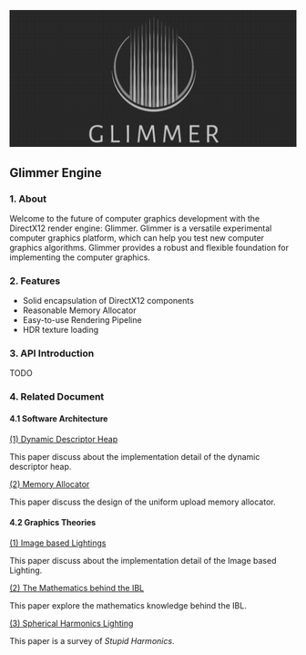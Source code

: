 ![LOGO](https://raw.githubusercontent.com/OneSilverBullet/GlimmerEngine/master/document/textures/logo.png)



## Glimmer Engine

### 1. About

Welcome to the future of computer graphics development with the DirectX12 render engine: Glimmer. Glimmer is a versatile experimental computer graphics platform, which can help you test new computer graphics algorithms. Glimmer provides a robust and flexible foundation for implementing the computer graphics.

### 2. Features

* Solid encapsulation of DirectX12 components
* Reasonable Memory Allocator
* Easy-to-use Rendering Pipeline
* HDR texture loading 


### 3. API Introduction


TODO


### 4. Related Document

#### 4.1 Software Architecture

[(1) Dynamic Descriptor Heap](https://onesilverbullet.github.io/silvergamer.github.io/DirectX12-Encapsulation/)

This paper discuss about the implementation detail of the dynamic descriptor heap.




 [(2) Memory Allocator](https://onesilverbullet.github.io/silvergamer.github.io/Memory-Allocator/)

This paper discuss the design of the uniform upload memory allocator.



#### 4.2 Graphics Theories

[(1) Image based Lightings](https://onesilverbullet.github.io/silvergamer.github.io/Imaged-based-Lighting/)

This paper discuss about the implementation detail of the Image based Lighting.




[(2) The Mathematics behind the IBL](https://onesilverbullet.github.io/silvergamer.github.io/rendering-mathematics-basis/)

This paper explore the mathematics knowledge behind the IBL.




[(3) Spherical Harmonics Lighting](https://onesilverbullet.github.io/silvergamer.github.io/spherical-harmonics/)

This paper is a survey of *Stupid Harmonics*.



